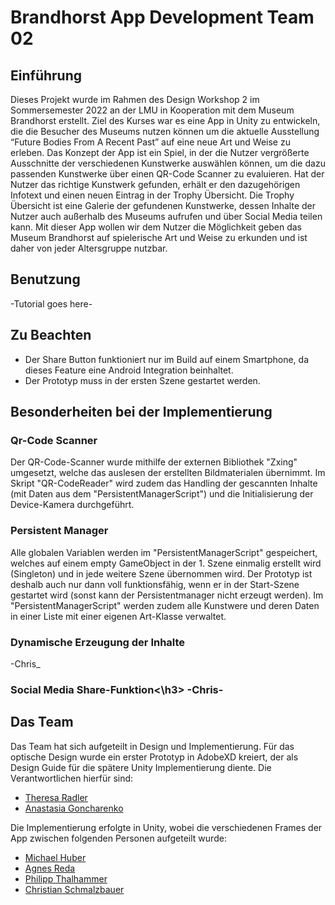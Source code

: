 <h1>Brandhorst App Development Team 02</h1>

<h2>Einführung</h2>
Dieses Projekt wurde im Rahmen des Design Workshop 2 im Sommersemester 2022 an der LMU in Kooperation mit dem Museum Brandhorst erstellt. Ziel des Kurses war es eine App in Unity zu entwickeln, die die Besucher des Museums nutzen können um die aktuelle Ausstellung “Future Bodies From A Recent Past” auf eine neue Art und Weise zu erleben. 
Das Konzept der App ist ein Spiel, in der die Nutzer vergrößerte Ausschnitte der verschiedenen Kunstwerke auswählen können, um die dazu passenden Kunstwerke über einen QR-Code Scanner zu evaluieren. Hat der Nutzer das richtige Kunstwerk gefunden, erhält er den dazugehörigen Infotext und einen neuen Eintrag in der Trophy Übersicht. Die Trophy Übersicht ist eine Galerie der gefundenen Kunstwerke, dessen Inhalte der Nutzer auch außerhalb des Museums aufrufen und über Social Media teilen kann. Mit dieser App wollen wir dem Nutzer die Möglichkeit geben das Museum Brandhorst auf spielerische Art und Weise zu erkunden und ist daher von jeder Altersgruppe nutzbar.

<h2>Benutzung</h2>
-Tutorial goes here-

<h2>Zu Beachten</h2>

- Der Share Button funktioniert nur im Build auf einem Smartphone, da dieses Feature eine Android Integration beinhaltet.
- Der Prototyp muss in der ersten Szene gestartet werden.

<h2>Besonderheiten bei der Implementierung</h2>
<h3>Qr-Code Scanner</h3>
Der QR-Code-Scanner wurde mithilfe der externen Bibliothek "Zxing" umgesetzt, welche das auslesen der erstellten Bildmaterialen übernimmt. Im Skript "QR-CodeReader" wird zudem das Handling der gescannten Inhalte (mit Daten aus dem "PersistentManagerScript") und die Initialisierung der Device-Kamera durchgeführt.

<h3>Persistent Manager</h3>
Alle globalen Variablen werden im "PersistentManagerScript" gespeichert, welches auf einem empty GameObject in der 1. Szene einmalig erstellt wird (Singleton) und in jede weitere Szene übernommen wird. Der Prototyp ist deshalb auch nur dann voll funktionsfähig, wenn er in der Start-Szene gestartet wird (sonst kann der Persistentmanager nicht erzeugt werden). Im "PersistentManagerScript" werden zudem alle Kunstwere und deren Daten in einer Liste mit einer eigenen Art-Klasse verwaltet.

<h3>Dynamische Erzeugung der Inhalte</h3>
-Chris_

<h3>Social Media Share-Funktion<\h3>
-Chris-

<h2>Das Team</h2>
Das Team hat sich aufgeteilt in Design und Implementierung. Für das optische Design wurde ein erster Prototyp in AdobeXD kreiert, der als Design Guide für die spätere Unity Implementierung diente. Die Verantwortlichen hierfür sind:

* [Theresa Radler](mailto:t.radler@campus.lmu.de)
* [Anastasia Goncharenko](mailto:a.goncharenko@campus.lmu.de)

Die Implementierung erfolgte in Unity, wobei die verschiedenen Frames der App zwischen folgenden Personen aufgeteilt wurde: 
* [Michael Huber](mailto:mi.huber@campus.lmu.de)
* [Agnes Reda](mailto:A.Reda@campus.lmu.de)
* [Philipp Thalhammer](mailto:Philipp.Thalhammer@campus.lmu.de)
* [Christian Schmalzbauer](mailto:c.schmalzbauer@campus.lmu.de)

